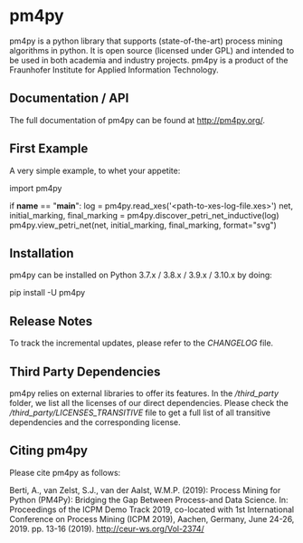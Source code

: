 # pm4py
pm4py is a python library that supports (state-of-the-art) process mining algorithms in python. 
It is open source (licensed under GPL) and intended to be used in both academia and industry projects.
pm4py is a product of the Fraunhofer Institute for Applied Information Technology.

## Documentation / API
The full documentation of pm4py can be found at http://pm4py.org/.

## First Example
A very simple example, to whet your appetite:

import pm4py

if __name__ == "__main__":
    log = pm4py.read_xes('<path-to-xes-log-file.xes>')
    net, initial_marking, final_marking = pm4py.discover_petri_net_inductive(log)
    pm4py.view_petri_net(net, initial_marking, final_marking, format="svg")

## Installation
pm4py can be installed on Python 3.7.x / 3.8.x / 3.9.x / 3.10.x by doing:

pip install -U pm4py

## Release Notes
To track the incremental updates, please refer to the *CHANGELOG* file.

## Third Party Dependencies
pm4py relies on external libraries to offer its features.
In the */third_party* folder, we list all the licenses of our direct dependencies.
Please check the */third_party/LICENSES_TRANSITIVE* file to get a full list of all transitive dependencies and the corresponding license.

## Citing pm4py
Please cite pm4py as follows:

Berti, A., van Zelst, S.J., van der Aalst, W.M.P. (2019): Process Mining for Python (PM4Py): Bridging the Gap Between Process-and Data Science. In: Proceedings of the ICPM Demo Track 2019, co-located with 1st International Conference on Process Mining (ICPM 2019), Aachen, Germany, June 24-26, 2019. pp. 13-16 (2019). http://ceur-ws.org/Vol-2374/
